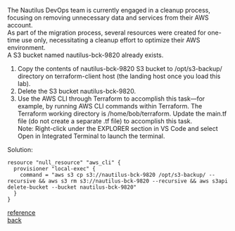 The Nautilus DevOps team is currently engaged in a cleanup process, focusing on removing unnecessary data and services from their AWS account.  
As part of the migration process, several resources were created for one-time use only, necessitating a cleanup effort to optimize their AWS environment.  
A S3 bucket named nautilus-bck-9820 already exists.  
1) Copy the contents of nautilus-bck-9820 S3 bucket to /opt/s3-backup/ directory on terraform-client host (the landing host once you load this lab).  
2) Delete the S3 bucket nautilus-bck-9820.  
3) Use the AWS CLI through Terraform to accomplish this task—for example, by running AWS CLI commands within Terraform. The Terraform working directory is /home/bob/terraform. Update the main.tf file (do not create a separate .tf file) to accomplish this task.  
Note: Right-click under the EXPLORER section in VS Code and select Open in Integrated Terminal to launch the terminal.

Solution:  
```
resource "null_resource" "aws_cli" {
  provisioner "local-exec" {
    command = "aws s3 cp s3://nautilus-bck-9820 /opt/s3-backup/ --recursive && aws s3 rm s3://nautilus-bck-9820 --recursive && aws s3api delete-bucket --bucket nautilus-bck-9820"
  }
}
```

[reference](https://developer.hashicorp.com/terraform/language/resources/provisioners/local-exec)   
[back](https://github.com/MederD/Kodekloud-Engineer-Tasks/tree/main)
